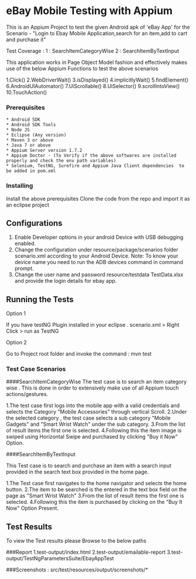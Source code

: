 # eBay Mobile Testing with Appium

This is an Appium Project to test the given Android apk of 'eBay App' for the Scenario - "Login to Ebay Mobile Application,search
for an item,add to cart and purchase it"

Test Coverage :
1 : SearchItemCategoryWise
2 : SearchItemByTextInput

This application works in Page Object Model fashion  and effectively makes use of the below Appium Functions to test the above scenarios

1.Click()
2.WebDriverWait()
3.isDisplayed()
4.implicitlyWait()
5.findElement()
6.AndroidUIAutomator()
7.UiScrollable()
8.UiSelector()
9.scrollIntoView()
10.TouchAction()


### Prerequisites

	* Android SDK
	* Android SDK Tools
	* Node JS
	* Eclipse (Any version)
	* Maven 3 or above
	* Java 7 or above
	* Appium Server version 1.7.2
	* Appium Doctor - (To Verify if the above softwares are installed properly and check the env path variables)
	* Selenium, TestNG, Surefire and Appium Java Client dependencies  to be added in pom.xml

### Installing

Install the above prerequisites
Clone the code from the repo and import it as an eclipse project

## Configurations

1. Enable Developer options in your android Device with USB debugging enabled.
2. Change the configuration under resource/package/scenarios folder scenario.xml according to your Android Device.
Note: To know your device name you need to run the ADB devices command in command prompt.
3. Change the user name and password  resource/testdata TestData.xlsx and provide the login details for ebay app.

## Running the Tests

Option 1

If you have testNG Plugin installed in your eclipse . scenario.xml > Right Click > run as TestNG

Option 2

Go to Project root folder and invoke the command : mvn test



### Test Case Scenarios



####SearchItemCategoryWise
The test case is to search an item category wise .
This is done in order to extensively make use of all Appium touch actions/gestures.

1.The test case first logs into the mobile app with a valid credentials and selects the Category "Mobile Accessories" through vertical Scroll.
2.Under the selected category , the test case selects a sub category "Mobile Gadgets" and "Smart Wrist Watch" under the sub category.
3.From the list of result items the first one is selected.
4.Following this the item image is swiped using Horizontal Swipe and purchased by clicking "Buy it Now" Option.


####SearchItemByTextInput

This Test case is to search and purchase an item with a search input provided in the search text box provided in the home page.

1.The Test case first navigates to the home navigator and selects the home button.
2.The item to be searched is the entered in the text box field on the page as "Smart Wrist Watch"
3.From the list of result items the first one is selected.
4.Following this the item is purchased by clicking on the "Buy It Now" Option Present.



## Test Results

To view the Test results please Browse to the below paths

###Report
1.test-output/index.html
2.test-output/emailable-report
3.test-output/TestNgParametersSuite/EbayAppTest

###Screenshots : src/test/resources/output/screenshots/*





